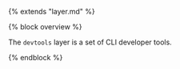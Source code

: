 {% extends "layer.md" %}

{% block overview %}

The `devtools` layer is a set of CLI developer tools.

{% endblock %}
